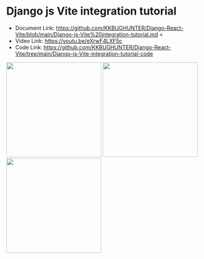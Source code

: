 # Django js Vite integration tutorial
 - Document Link: https://github.com/KKBUGHUNTER/Django-React-Vite/blob/main/Django-js-Vite%20integration-tutorial.md <
 - Video Link: https://youtu.be/eXrwF4LXF5c
 - Code Link: https://github.com/KKBUGHUNTER/Django-React-Vite/tree/main/Django-js-Vite-integration-tutorial-code
<img src="https://github.com/KKBUGHUNTER/Django-React-Vite/assets/91019132/4ae082a4-8b19-4abe-b760-203f468a5cb7" height=250>
<img src="https://github.com/KKBUGHUNTER/Django-React-Vite/assets/91019132/72bfc565-45d4-4a22-8151-c0ce1b4fd7af" height=250>
<img src="https://github.com/KKBUGHUNTER/Django-React-Vite/assets/91019132/30a69f11-ed3b-48fa-871f-314ec845035d" height=250>
